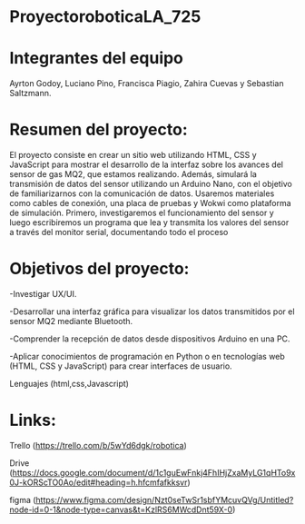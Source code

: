 # ProyectoroboticaLA_725
# Integrantes del equipo
Ayrton Godoy,
 Luciano Pino,
 Francisca Piagio,
 Zahira Cuevas y
 Sebastian Saltzmann.
# Resumen del proyecto: 
El proyecto consiste en crear un sitio web utilizando HTML, CSS y JavaScript para mostrar el desarrollo de la interfaz sobre los avances del sensor de gas MQ2, que estamos realizando. Además, simulará la transmisión de datos del sensor utilizando un Arduino Nano, con el objetivo de familiarizarnos con la comunicación de datos. Usaremos materiales como cables de conexión, una placa de pruebas y Wokwi como plataforma de simulación. Primero, investigaremos el funcionamiento del sensor y luego escribiremos un programa que lea y transmita los valores del sensor a través del monitor serial, documentando todo el proceso


# Objetivos del proyecto:

-Investigar UX/UI.

-Desarrollar una interfaz gráfica para visualizar los datos transmitidos por el sensor MQ2 mediante Bluetooth.

-Comprender la recepción de datos desde dispositivos Arduino en una PC.

-Aplicar conocimientos de programación en Python o en tecnologías web (HTML, CSS y JavaScript) para crear interfaces de usuario.


Lenguajes (html,css,Javascript)

# Links:

Trello (https://trello.com/b/5wYd6dgk/robotica)

Drive (https://docs.google.com/document/d/1c1guEwFnkj4FhIHjZxaMyLG1qHTo9x0J-kORScTO0Ao/edit#heading=h.hfcmfafkksvr)

figma (https://www.figma.com/design/Nzt0seTwSr1sbfYMcuvQVg/Untitled?node-id=0-1&node-type=canvas&t=KzlRS6MWcdDnt59X-0)
